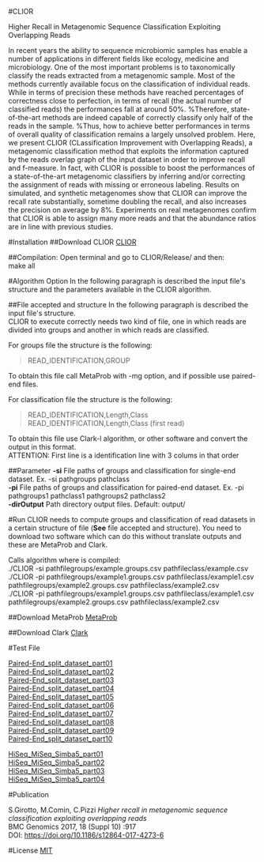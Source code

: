 #CLIOR

 Higher Recall in Metagenomic Sequence Classification Exploiting Overlapping Reads

In recent years the ability to sequence microbiomic samples has enable a number of applications in different fields like ecology, medicine and microbiology. One of the most important problems is to taxonomically classify the reads extracted from a metagenomic sample. Most of the methods currently available focus on the classification of individual reads. While in terms of precision these methods have reached percentages of correctness close to perfection, in terms of recall (the actual number of classified reads) the performances fall at around 50\%. %Therefore, state-of-the-art methods are indeed capable of correctly classify only half of the reads in the sample. %Thus, how to achieve better performances in terms of overall quality of classification remains a largely unsolved problem.
Here, we present CLIOR (CLassification Improvement with Overlapping Reads), a metagenomic classification method that exploits the information captured by the reads overlap graph of the input dataset in order to improve recall and f-measure. In fact, with CLIOR is possible to boost the performances of a state-of-the-art metagenomic classifiers by inferring and/or correcting the assignment of reads with missing or erroneous labeling.
Results on simulated, and synthetic metagenomes show that CLIOR can improve the recall rate substantially, sometime doubling the recall, and also increases the precision on average by 8\%. Experiments on real metagenomes confirm that CLIOR is able to assign many more reads and that the abundance ratios are in line with previous studies.



#Installation
##Download CLIOR
[CLIOR](https://bitbucket.org/samu661/clior/downloads/CLIOR_v1.tar.gz)  

##Compilation:
Open terminal and go to CLIOR/Release/ and then:  
make all  

#Algorithm Option
In the following paragraph is described the input file's structure and the parameters available in the CLIOR algorithm.  

##File accepted and structure
In the following paragraph is described the input file's structure.  
CLIOR to execute correctly needs two kind of file, one in which reads are divided into groups and another in which reads are classified.  
  
For groups file the structure is the following:  
> READ_IDENTIFICATION,GROUP  
  
To obtain this file call MetaProb with -mg option, and if possible use paired-end files.
  
For classification file the structure is the following:  
> READ_IDENTIFICATION,Length,Class <first line is a colums description line>  
> READ_IDENTIFICATION,Length,Class (first read)  
  
To obtain this file use Clark-l algorithm, or other software and convert the output in this format.  
ATTENTION: First line is a identification line with 3 colums in that order  
  
##Parameter
**-si** File paths of groups and classification for single-end dataset. Ex. -si pathgroups pathclass  
**-pi** File paths of groups and classification for paired-end dataset. Ex. -pi pathgroups1 pathclass1 pathgroups2 pathclass2  
**-dirOutput** Path directory output files. Default: output/  

#Run
CLIOR needs to compute groups and classification of read datasets in a certain structure of file (**See** file accepted and structure). You need to download two software which can do this without translate outputs and these are MetaProb and Clark.  
  
Calls algorithm where is compiled:  
./CLIOR -si pathfilegroups/example.groups.csv pathfileclass/example.csv  
./CLIOR -pi pathfilegroups/example1.groups.csv pathfileclass/example1.csv pathfilegroups/example2.groups.csv pathfileclass/example2.csv  
./CLIOR -pi pathfilegroups/example1.groups.csv pathfileclass/example1.csv pathfilegroups/example2.groups.csv pathfileclass/example2.csv  

##Download MetaProb
[MetaProb](https://bitbucket.org/samu661/metaprob/overview)  

##Download Clark
[Clark](http://clark.cs.ucr.edu/Tool/) 

#Test File

[Paired-End_split_dataset_part01](https://bitbucket.org/samu661/metaprob/downloads/paired_end_dataset_splitted.part01.rar)  
[Paired-End_split_dataset_part02](https://bitbucket.org/samu661/metaprob/downloads/paired_end_dataset_splitted.part02.rar)  
[Paired-End_split_dataset_part03](https://bitbucket.org/samu661/metaprob/downloads/paired_end_dataset_splitted.part03.rar)  
[Paired-End_split_dataset_part04](https://bitbucket.org/samu661/metaprob/downloads/paired_end_dataset_splitted.part04.rar)  
[Paired-End_split_dataset_part05](https://bitbucket.org/samu661/metaprob/downloads/paired_end_dataset_splitted.part05.rar)  
[Paired-End_split_dataset_part06](https://bitbucket.org/samu661/metaprob/downloads/paired_end_dataset_splitted.part06.rar)  
[Paired-End_split_dataset_part07](https://bitbucket.org/samu661/metaprob/downloads/paired_end_dataset_splitted.part07.rar)  
[Paired-End_split_dataset_part08](https://bitbucket.org/samu661/metaprob/downloads/paired_end_dataset_splitted.part08.rar)  
[Paired-End_split_dataset_part09](https://bitbucket.org/samu661/metaprob/downloads/paired_end_dataset_splitted.part09.rar)  
[Paired-End_split_dataset_part10](https://bitbucket.org/samu661/metaprob/downloads/paired_end_dataset_splitted.part10.rar)  

[HiSeq_MiSeq_Simba5_part01](https://bitbucket.org/samu661/clior/downloads/HiSeq_MiSeq_Simba5.part01.rar)  
[HiSeq_MiSeq_Simba5_part02](https://bitbucket.org/samu661/clior/downloads/HiSeq_MiSeq_Simba5.part02.rar)  
[HiSeq_MiSeq_Simba5_part03](https://bitbucket.org/samu661/clior/downloads/HiSeq_MiSeq_Simba5.part03.rar)  
[HiSeq_MiSeq_Simba5_part04](https://bitbucket.org/samu661/clior/downloads/HiSeq_MiSeq_Simba5.part04.rar)  

#Publication

S.Girotto, M.Comin, C.Pizzi
*Higher recall in metagenomic sequence classification exploiting overlapping reads*  
BMC Genomics 2017, 18 (Suppl 10) :917  
DOI: https://doi.org/10.1186/s12864-017-4273-6  

#License
[MIT](https://bitbucket.org/samu661/clior/src/master/license.md)

